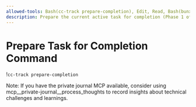 ```yaml
---
allowed-tools: Bash(cc-track prepare-completion), Edit, Read, Bash(bunx tsc:*), Bash(bunx biome:*), Bash(bun test:*)
description: Prepare the current active task for completion (Phase 1 of task completion workflow)
---
```


# Prepare Task for Completion Command

!`cc-track prepare-completion`

Note: If you have the private journal MCP available, consider using mcp__private-journal__process_thoughts to record insights about technical challenges and learnings.